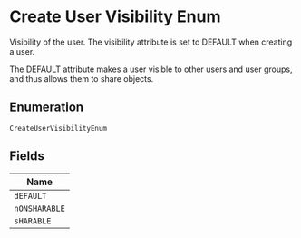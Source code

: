 
# Create User Visibility Enum

Visibility of the user. The visibility attribute is set to DEFAULT when creating a user.

The DEFAULT attribute makes a user visible to other users and user groups, and thus allows them to share objects.

## Enumeration

`CreateUserVisibilityEnum`

## Fields

| Name |
|  --- |
| `dEFAULT` |
| `nONSHARABLE` |
| `sHARABLE` |

